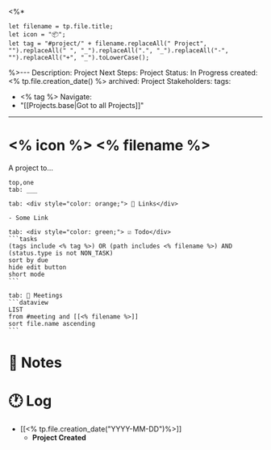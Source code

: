<%* 

	let filename = tp.file.title;
	let icon = "📦";
	let tag = "#project/" + filename.replaceAll(" Project", "").replaceAll(" ", "_").replaceAll(".", "_").replaceAll("-", "").replaceAll("+", "_").toLowerCase();

%>---
Description: 
Project Next Steps:
Project Status: In Progress
created: <% tp.file.creation_date() %>
archived:
Project Stakeholders:
tags:
  - <% tag %>
Navigate:
  - "[[Projects.base|Got to all Projects]]"
---

# <% icon %> <% filename %>  

A project to...

````tabs
top,one
tab: ___

tab: <div style="color: orange;"> 🔗 Links</div>

- Some Link

tab: <div style="color: green;"> ☑ Todo</div>
```tasks
(tags include <% tag %>) OR (path includes <% filename %>) AND (status.type is not NON_TASK)
sort by due
hide edit button
short mode
```

tab: 📆 Meetings
```dataview
LIST
from #meeting and [[<% filename %>]]
sort file.name ascending
```
````

# 📓 Notes

# 🕐 Log

- [[<% tp.file.creation_date("YYYY-MM-DD")%>]]
	- **Project Created**
